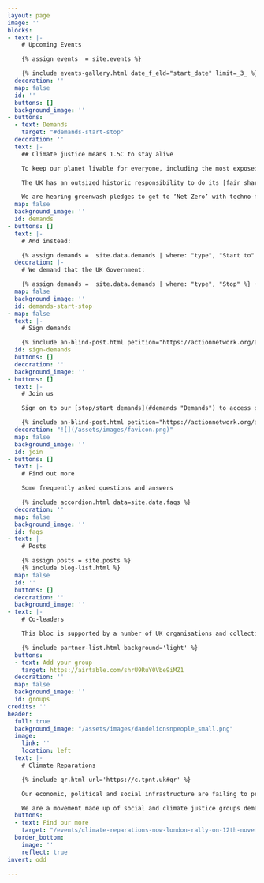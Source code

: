 ```yaml
---
layout: page
image: ''
blocks:
- text: |-
    # Upcoming Events

    {% assign events  = site.events %}

    {% include events-gallery.html date_f_eld="start_date" limit=_3_ %}
  decoration: ''
  map: false
  id: ''
  buttons: []
  background_image: ''
- buttons:
  - text: Demands
    target: "#demands-start-stop"
  decoration: ''
  text: |-
    ## Climate justice means 1.5C to stay alive

    To keep our planet livable for everyone, including the most exposed and marginalised among us, we need to **keep global heating to no more than 1.5C temperature increase**. Our world is already nearly 1.2C hotter. Those least responsible are already paying the highest price and have the least resources to protect themselves from raging climate impacts.

    The UK has an outsized historic responsibility to do its [fair share](https://waronwant.org/sites/default/files/20-21_FairShareUK_Infographic_web.pdf) and lead the world in meeting the global climate goal of 1.5C set by the Paris Agreement. Our country is disproportionately responsible for carbon emissions after profiting for over 400 years from slavery, colonialism and the continued extraction and exploitation of communities in the Global South.

    We are hearing greenwash pledges to get to ‘Net Zero’ with techno-fixes and more false solutions. **Net zero is NOT zero**. To meet the UK’s fair share of 1.5C to stay alive, we need a rapid and justice-centred transition to get to **real zero carbon emissions by 2030.** That’s just 9 years from now. So how do we get there and how can we force our government to go about it equitably?
  map: false
  background_image: ''
  id: demands
- buttons: []
  text: |-
    # And instead:

    {% assign demands =  site.data.demands | where: "type", "Start to" %} {% include demands.html demands=demands %}
  decoration: |-
    # We demand that the UK Government:

    {% assign demands =  site.data.demands | where: "type", "Stop" %} {% include demands.html demands=demands %}
  map: false
  background_image: ''
  id: demands-start-stop
- map: false
  text: |-
    # Sign demands

    {% include an-blind-post.html petition="https://actionnetwork.org/api/v2/petitions/81ea4655-f544-43eb-b3c4-ace557bafef7/" %}
  id: sign-demands
  buttons: []
  decoration: ''
  background_image: ''
- buttons: []
  text: |-
    # Join us

    Sign on to our [stop/start demands](#demands "Demands") to access our newsletter and join us in working towards climate reparations. Your data will be processed according to our [privacy policy](http://tpnt.uk/privacy "Privacy Policy").

    {% include an-blind-post.html petition="https://actionnetwork.org/api/v2/petitions/81ea4655-f544-43eb-b3c4-ace557bafef7/" %}
  decoration: "![](/assets/images/favicon.png)"
  map: false
  background_image: ''
  id: join
- buttons: []
  text: |-
    # Find out more

    Some frequently asked questions and answers

    {% include accordion.html data=site.data.faqs %}
  decoration: ''
  map: false
  background_image: ''
  id: faqs
- text: |-
    # Posts

    {% assign posts = site.posts %}
    {% include blog-list.html %}
  map: false
  id: ''
  buttons: []
  decoration: ''
  background_image: ''
- text: |-
    # Co-leaders

    This bloc is supported by a number of UK organisations and collectives as part of the [global day for climate justice](https://cop26coalition.org/gda/) organised by the COP26 Coalition. Join our Bloc by adding your group or organisation below.

    {% include partner-list.html background='light' %}
  buttons:
  - text: Add your group
    target: https://airtable.com/shrU9RuY0Vbe9iMZ1
  decoration: ''
  map: false
  background_image: ''
  id: groups
credits: ''
header:
  full: true
  background_image: "/assets/images/dandelionsnpeople_small.png"
  image:
    link: ''
    location: left
  text: |-
    # Climate Reparations

    {% include qr.html url='https://c.tpnt.uk#qr' %}

    Our economic, political and social infrastructure are failing to protect life, and need urgent repair.

    We are a movement made up of social and climate justice groups demanding a change to the systems causing climate breakdown. Join us on 12th of November to demand justice
  buttons:
  - text: Find our more
    target: "/events/climate-reparations-now-london-rally-on-12th-november-2022/"
  border_bottom:
    image: ''
    reflect: true
invert: odd

---
```

